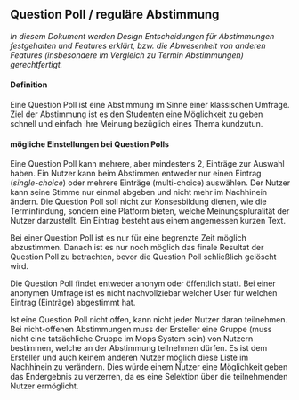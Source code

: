 ## Question Poll / reguläre Abstimmung

*In diesem Dokument werden Design Entscheidungen für Abstimmungen festgehalten und Features erklärt,
bzw. die Abwesenheit von anderen Features (insbesondere im Vergleich zu Termin Abstimmungen) gerechtfertigt.*


#### Definition
Eine Question Poll ist eine Abstimmung im Sinne einer klassischen Umfrage. 
Ziel der Abstimmung ist es den Studenten eine Möglichkeit zu geben schnell und einfach ihre Meinung bezüglich eines Thema kundzutun.


#### mögliche Einstellungen bei Question Polls

Eine Question Poll kann mehrere, aber mindestens 2, Einträge zur Auswahl haben.
Ein Nutzer kann beim Abstimmen entweder nur einen Eintrag (*single-choice*) oder mehrere
Einträge (multi-choice) auswählen. Der Nutzer kann seine Stimme nur einmal abgeben und nicht mehr im Nachhinein ändern.
Die Question Poll soll nicht zur Konsesbildung dienen, wie die Terminfindung, sondern eine Platform bieten, welche Meinungspluralität der Nutzer darzustellt.
Ein Eintrag besteht aus einem angemessen kurzen Text.

Bei einer Question Poll ist es nur für eine begrenzte Zeit möglich abzustimmen. Danach ist es nur noch möglich das finale Resultat der Question Poll zu betrachten, bevor die Question Poll schließlich gelöscht wird.

Die Question Poll findet entweder anonym oder öffentlich statt. 
Bei einer anonymen Umfrage ist es nicht nachvollziebar welcher User für welchen Eintrag (Einträge) abgestimmt hat.

Ist eine Question Poll nicht offen, kann nicht jeder Nutzer daran teilnehmen.
Bei nicht-offenen Abstimmungen muss der Ersteller eine Gruppe (muss nicht eine tatsächliche Gruppe im Mops System sein) von Nutzern bestimmen, welche an der Abstimmung teilnehmen dürfen.
Es ist dem Ersteller und auch keinem anderen Nutzer möglich diese Liste im Nachhinein zu verändern.
Dies würde einem Nutzer eine Möglichkeit geben das Endergebnis zu verzerren, da es eine Selektion über die teilnehmenden Nutzer ermöglicht.
